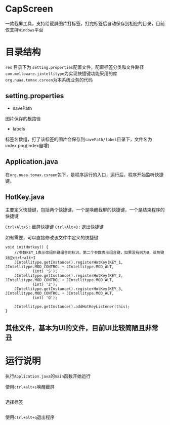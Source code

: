 # CapScreen

一款截屏工具，支持给截屏图片打标签，打完标签后自动保存到相应的目录，目前仅支持`Windows`平台

# 目录结构

`res` 目录下为 `setting.properties`配置文件，配置标签分类和文件路径
`com.melloware.jintellitype`为实现快捷键功能采用的库
`org.nuaa.tomax.csreen`为本系统业务的代码

## setting.properties

+ savePath

图片保存的根路径

+ labels

标签名数组，打了该标签的图片会保存到`savePath/label`目录下，文件名为index.png(index自增)

## Application.java

在`org.nuaa.tomax.csreen`包下，是程序运行的入口，运行后，程序开始监听快捷键。

## HotKey.java

主要定义快捷键，包括两个快捷键，一个是唤醒截屏的快捷键，一个是结束程序的快捷键

`Ctrl+Alt+S` : 截屏快捷键
`Ctrl+Alt+Q` : 退出快捷键

如有需要，可以直接修改该文件中定义的快捷键
```
void initHotkey() {
    //参数KEY_1表示改组热键组合的标识，第二个参数表示组合键，如果没有则为0，该热键对应ctrl+alt+I  
    JIntellitype.getInstance().registerHotKey(KEY_1, JIntellitype.MOD_CONTROL + JIntellitype.MOD_ALT,
            (int) 'S');
    JIntellitype.getInstance().registerHotKey(KEY_2, JIntellitype.MOD_CONTROL + JIntellitype.MOD_ALT,
            (int) '2');
    JIntellitype.getInstance().registerHotKey(KEY_3, JIntellitype.MOD_CONTROL + JIntellitype.MOD_ALT,
            (int) 'Q');

    JIntellitype.getInstance().addHotKeyListener(this);
}
```

## 其他文件，基本为UI的文件，目前UI比较简陋且非常丑

# 运行说明

执行`Application.java`的`main`函数开始运行

使用`ctrl+alt+s`唤醒截屏

![]()

选择标签

![]()

使用`ctrl+alt+q`退出程序



